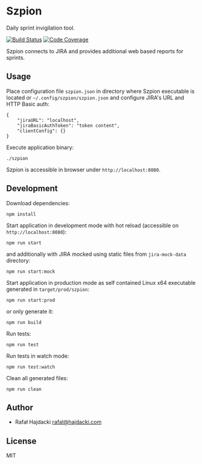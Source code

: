 # Szpion 

Daily sprint invigilation tool.

[![Build Status](https://travis-ci.org/rhajdacki/szpion.svg?branch=master)](https://travis-ci.org/rhajdacki/szpion)
[![Code Coverage](https://codecov.io/github/rhajdacki/szpion/branch/master/graph/badge.svg)](https://codecov.io/github/rhajdacki/szpion)
 
Szpion connects to JIRA and provides additional web based reports for sprints.

## Usage

Place configuration file `szpion.json` in directory where Szpion executable is located 
or `~/.config/szpion/szpion.json` and configure JIRA's URL and HTTP Basic auth:  

    {
	    "jiraURL": "localhost",
	    "jiraBasicAuthToken": "token content",
	    "clientConfig": {}
    }

Execute application binary:

    ./szpion

Szpion is accessible in browser under `http://localhost:8080`.

## Development

Download dependencies:

    npm install

Start application in development mode with hot reload (accessible on 
`http://localhost:8080`):

    npm run start

and additionally with JIRA mocked using static files from `jira-mock-data` directory:

    npm run start:mock

Start application in production mode as self contained Linux x64 executable generated
 in `target/prod/szpion`:

    npm run start:prod

or only generate it:

    npm run build

Run tests:

    npm run test

Run tests in watch mode:

    npm run test:watch

Clean all generated files:

    npm run clean

## Author

- Rafał Hajdacki <rafal@hajdacki.com>

## License

MIT

